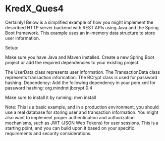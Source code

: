 # KredX_Ques4

Certainly! Below is a simplified example of how you might implement the described HTTP server backend with REST APIs using Java and the Spring Boot framework. This example uses an in-memory data structure to store user information.

Setup:

Make sure you have Java and Maven installed.
Create a new Spring Boot project or add the required dependencies to your existing project.


The UserData class represents user information.
The TransactionData class represents transaction information.
The BCrypt class is used for password hashing.
Dependency:
Add the following dependency in your pom.xml for password hashing:
<dependency>
    <groupId>org.mindrot</groupId>
    <artifactId>jbcrypt</artifactId>
    <version>0.4</version>
</dependency>

Make sure to install it by running:
mvn install

Note:
This is a basic example, and in a production environment, you should use a real database for storing user and transaction information.
You might also want to implement proper authentication and authorization mechanisms, such as JWT (JSON Web Tokens) for user sessions.
This is a starting point, and you can build upon it based on your specific requirements and security considerations.
